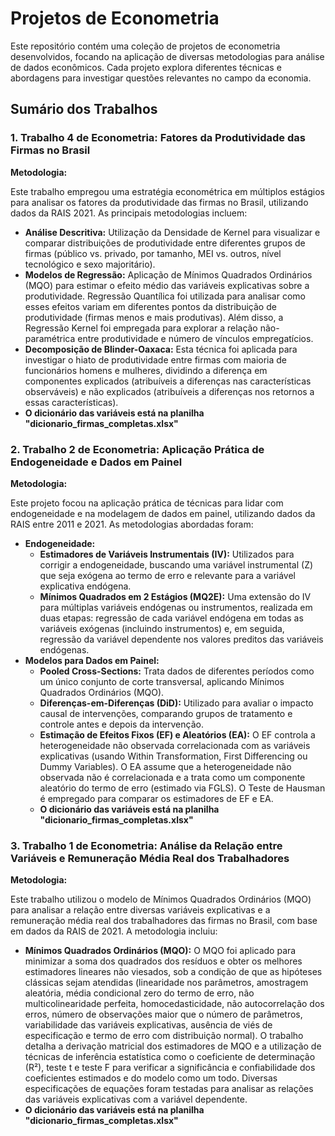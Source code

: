 # Projetos de Econometria

Este repositório contém uma coleção de projetos de econometria desenvolvidos, focando na aplicação de diversas metodologias para análise de dados econômicos. Cada projeto explora diferentes técnicas e abordagens para investigar questões relevantes no campo da economia.

## Sumário dos Trabalhos

### 1. Trabalho 4 de Econometria: Fatores da Produtividade das Firmas no Brasil

**Metodologia:**

Este trabalho empregou uma estratégia econométrica em múltiplos estágios para analisar os fatores da produtividade das firmas no Brasil, utilizando dados da RAIS 2021. As principais metodologias incluem:

*   **Análise Descritiva:** Utilização da Densidade de Kernel para visualizar e comparar distribuições de produtividade entre diferentes grupos de firmas (público vs. privado, por tamanho, MEI vs. outros, nível tecnológico e sexo majoritário).
*   **Modelos de Regressão:** Aplicação de Mínimos Quadrados Ordinários (MQO) para estimar o efeito médio das variáveis explicativas sobre a produtividade. Regressão Quantílica foi utilizada para analisar como esses efeitos variam em diferentes pontos da distribuição de produtividade (firmas menos e mais produtivas). Além disso, a Regressão Kernel foi empregada para explorar a relação não-paramétrica entre produtividade e número de vínculos empregatícios.
*   **Decomposição de Blinder-Oaxaca:** Esta técnica foi aplicada para investigar o hiato de produtividade entre firmas com maioria de funcionários homens e mulheres, dividindo a diferença em componentes explicados (atribuíveis a diferenças nas características observáveis) e não explicados (atribuíveis a diferenças nos retornos a essas características).
*   **O dicionário das variáveis está na planilha "dicionario_firmas_completas.xlsx"**

### 2. Trabalho 2 de Econometria: Aplicação Prática de Endogeneidade e Dados em Painel

**Metodologia:**

Este projeto focou na aplicação prática de técnicas para lidar com endogeneidade e na modelagem de dados em painel, utilizando dados da RAIS entre 2011 e 2021. As metodologias abordadas foram:

*   **Endogeneidade:**
    *   **Estimadores de Variáveis Instrumentais (IV):** Utilizados para corrigir a endogeneidade, buscando uma variável instrumental (Z) que seja exógena ao termo de erro e relevante para a variável explicativa endógena.
    *   **Mínimos Quadrados em 2 Estágios (MQ2E):** Uma extensão do IV para múltiplas variáveis endógenas ou instrumentos, realizada em duas etapas: regressão de cada variável endógena em todas as variáveis exógenas (incluindo instrumentos) e, em seguida, regressão da variável dependente nos valores preditos das variáveis endógenas.
*   **Modelos para Dados em Painel:**
    *   **Pooled Cross-Sections:** Trata dados de diferentes períodos como um único conjunto de corte transversal, aplicando Mínimos Quadrados Ordinários (MQO).
    *   **Diferenças-em-Diferenças (DiD):** Utilizado para avaliar o impacto causal de intervenções, comparando grupos de tratamento e controle antes e depois da intervenção.
    *   **Estimação de Efeitos Fixos (EF) e Aleatórios (EA):** O EF controla a heterogeneidade não observada correlacionada com as variáveis explicativas (usando Within Transformation, First Differencing ou Dummy Variables). O EA assume que a heterogeneidade não observada não é correlacionada e a trata como um componente aleatório do termo de erro (estimado via FGLS). O Teste de Hausman é empregado para comparar os estimadores de EF e EA.
    *  **O dicionário das variáveis está na planilha "dicionario_firmas_completas.xlsx"** 

### 3. Trabalho 1 de Econometria: Análise da Relação entre Variáveis e Remuneração Média Real dos Trabalhadores

**Metodologia:**

Este trabalho utilizou o modelo de Mínimos Quadrados Ordinários (MQO) para analisar a relação entre diversas variáveis explicativas e a remuneração média real dos trabalhadores das firmas no Brasil, com base em dados da RAIS de 2021. A metodologia incluiu:

*   **Mínimos Quadrados Ordinários (MQO):** O MQO foi aplicado para minimizar a soma dos quadrados dos resíduos e obter os melhores estimadores lineares não viesados, sob a condição de que as hipóteses clássicas sejam atendidas (linearidade nos parâmetros, amostragem aleatória, média condicional zero do termo de erro, não multicolinearidade perfeita, homocedasticidade, não autocorrelação dos erros, número de observações maior que o número de parâmetros, variabilidade das variáveis explicativas, ausência de viés de especificação e termo de erro com distribuição normal). O trabalho detalha a derivação matricial dos estimadores de MQO e a utilização de técnicas de inferência estatística como o coeficiente de determinação (R²), teste t e teste F para verificar a significância e confiabilidade dos coeficientes estimados e do modelo como um todo. Diversas especificações de equações foram testadas para analisar as relações das variáveis explicativas com a variável dependente.
*   **O dicionário das variáveis está na planilha "dicionario_firmas_completas.xlsx"**




